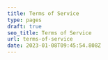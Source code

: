 ```yaml
---
title: Terms of Service
type: pages
draft: true
seo_title: Terms of Service
url: terms-of-service
date: 2023-01-08T09:45:54.808Z
---
```

